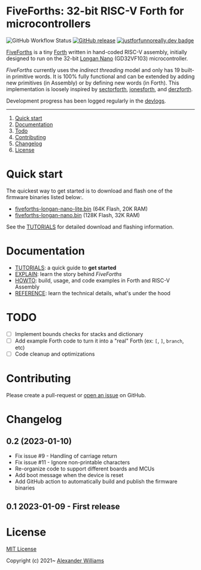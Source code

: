 # FiveForths: 32-bit RISC-V Forth for microcontrollers

![GitHub Workflow Status](https://img.shields.io/github/actions/workflow/status/aw/fiveforths/main.yml) [![GitHub release](https://img.shields.io/github/release/aw/fiveforths.svg)](https://github.com/aw/fiveforths) [![justforfunnoreally.dev badge](https://img.shields.io/badge/justforfunnoreally-dev-9ff)](https://justforfunnoreally.dev)

[FiveForths](https://github.com/aw/fiveforths) is a tiny [Forth](https://www.forth.com/starting-forth/) written in hand-coded RISC-V assembly, initially designed to run on the 32-bit [Longan Nano](https://longan.sipeed.com/en/) (GD32VF103) microcontroller.

_FiveForths_ currently uses the _indirect threading_ model and only has 19 built-in primitive words. It is 100% fully functional and can be extended by adding new primitives (in Assembly) or by defining new words (in Forth). This implementation is loosely inspired by [sectorforth](https://github.com/cesarblum/sectorforth), [jonesforth](https://github.com/nornagon/jonesforth), and [derzforth](https://github.com/theandrew168/derzforth).

Development progress has been logged regularly in the [devlogs](https://aw.github.io/fiveforths/).

---

1. [Quick start](#quick-start)
2. [Documentation](#documentation)
3. [Todo](#todo)
4. [Contributing](#contributing)
5. [Changelog](#changelog)
6. [License](#license)

# Quick start

The quickest way to get started is to download and flash one of the firmware binaries listed below:.

* [fiveforths-longan-nano-lite.bin](https://github.com/aw/fiveforths/releases/download/v0.2/fiveforths-longan-nano-lite.bin) (64K Flash, 20K RAM)
* [fiveforths-longan-nano.bin](https://github.com/aw/fiveforths/releases/download/v0.2/fiveforths-longan-nano.bin) (128K Flash, 32K RAM)

See the [TUTORIALS](docs/TUTORIALS.md) for detailed download and flashing information.

# Documentation

* [TUTORIALS](docs/TUTORIALS.md): a quick guide to **get started**
* [EXPLAIN](docs/EXPLAIN.md): learn the story behind _FiveForths_
* [HOWTO](docs/HOWTO.md): build, usage, and code examples in Forth and RISC-V Assembly
* [REFERENCE](docs/REFERENCE.md): learn the technical details, what's under the hood

# TODO

- [ ] Implement bounds checks for stacks and dictionary
- [ ] Add example Forth code to turn it into a "real" Forth (ex: `[`, `]`, `branch`, etc)
- [ ] Code cleanup and optimizations

# Contributing

Please create a pull-request or [open an issue](https://github.com/aw/picolisp-kv/issues/new) on GitHub.

# Changelog

## 0.2 (2023-01-10)

  * Fix issue #9 - Handling of carriage return
  * Fix issue #11 - Ignore non-printable characters
  * Re-organize code to support different boards and MCUs
  * Add boot message when the device is reset
  * Add GitHub action to automatically build and publish the firmware binaries

## 0.1 2023-01-09 - First release

# License

[MIT License](LICENSE)

Copyright (c) 2021~ [Alexander Williams](https://a1w.ca)
